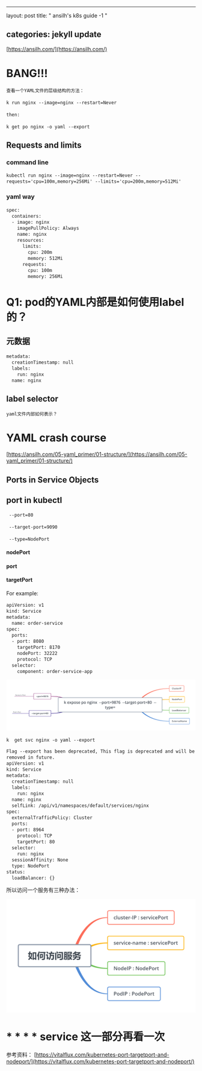 


---
layout: post
title:  " ansilh's k8s guide -1 "

categories: jekyll update
---



[https://ansilh.com/](https://ansilh.com/)

# BANG!!!


```
查看一个YAML文件的层级结构的方法：

k run nginx --image=nginx --restart=Never 

then:

k get po nginx -o yaml --export

```



## Requests and limits

### command line

```
kubectl run nginx --image=nginx --restart=Never --requests='cpu=100m,memory=256Mi' --limits='cpu=200m,memory=512Mi'
```
### yaml way


```
spec:
  containers:
  - image: nginx
    imagePullPolicy: Always
    name: nginx
    resources:
      limits:
        cpu: 200m
        memory: 512Mi
      requests:
        cpu: 100m
        memory: 256Mi

```

# Q1:  pod的YAML内部是如何使用label的？

##  元数据

```
metadata:
  creationTimestamp: null
  labels:
    run: nginx
  name: nginx

```
## label selector


```
yaml文件内部如何表示？
```
# YAML crash course

[https://ansilh.com/05-yaml_primer/01-structure/](https://ansilh.com/05-yaml_primer/01-structure/)




## Ports in Service Objects


## port  in  kubectl 


```
 --port=80 

 --target-port=9090  

 --type=NodePort
```


#### nodePort 
#### port  
#### targetPort

For example:

```
apiVersion: v1
kind: Service
metadata:
  name: order-service
spec:
  ports:
  - port: 8080
    targetPort: 8170
    nodePort: 32222
    protocol: TCP 
  selector:
    component: order-service-app
```


![svc-type](https://raw.githubusercontent.com/latermonk/latermonk.github.io/master/_posts/_images/svc-type.png)


```
k  get svc nginx -o yaml --export
```


```
Flag --export has been deprecated, This flag is deprecated and will be removed in future.
apiVersion: v1
kind: Service
metadata:
  creationTimestamp: null
  labels:
    run: nginx
  name: nginx
  selfLink: /api/v1/namespaces/default/services/nginx
spec:
  externalTrafficPolicy: Cluster
  ports:
  - port: 8964
    protocol: TCP
    targetPort: 80
  selector:
    run: nginx
  sessionAffinity: None
  type: NodePort
status:
  loadBalancer: {}

```
所以访问一个服务有三种办法：



![access-service](https://raw.githubusercontent.com/latermonk/latermonk.github.io/master/_posts/_images/access-service.png)


#  * * * *  service 这一部分再看一次



参考资料：
[https://vitalflux.com/kubernetes-port-targetport-and-nodeport/](https://vitalflux.com/kubernetes-port-targetport-and-nodeport/)





